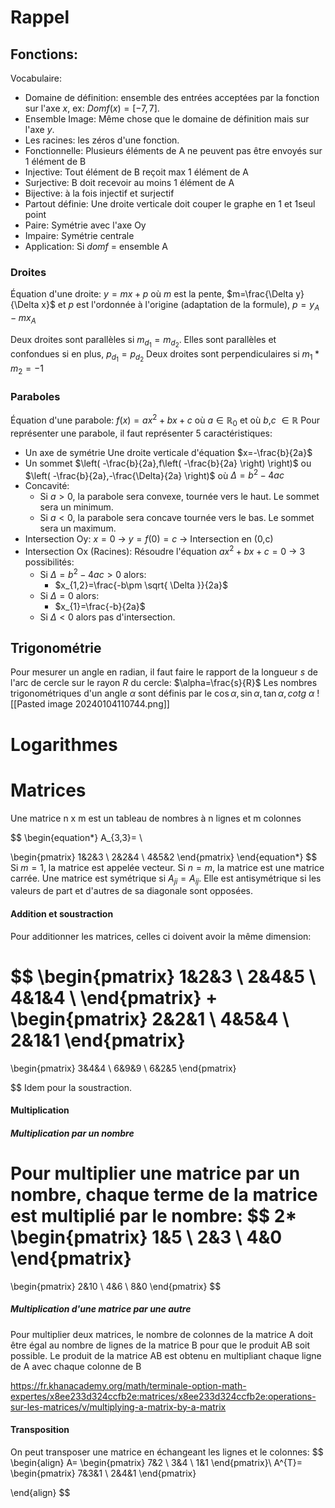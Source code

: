 
# Rappel

## Fonctions:

Vocabulaire:
- Domaine de définition: ensemble des entrées acceptées par la fonction sur l'axe $x$, ex: $Dom f(x) = [-7,7]$.
- Ensemble Image: Même chose que le domaine de définition mais sur l'axe $y$.
- Les racines: les zéros d'une fonction.
- Fonctionnelle: Plusieurs éléments de A ne peuvent pas être envoyés sur 1 élément de B
- Injective: Tout élément de B reçoit max 1 élément de A
- Surjective: B doit recevoir au moins 1 élément de A
- Bijective: à la fois injectif et surjectif
- Partout définie: Une droite verticale doit couper le graphe en 1 et 1seul point
- Paire: Symétrie avec l'axe Oy
- Impaire: Symétrie centrale
- Application: Si $domf$ = ensemble A
### Droites
Équation d'une droite: $y=mx+p$
où $m$ est la pente, $m=\frac{\Delta y}{\Delta x}$
et $p$ est l'ordonnée à l'origine (adaptation de la formule), $p=y_{A}-mx_{A}$

Deux droites sont parallèles si $m_{d_{1}}=m_{d_{2}}$. Elles sont parallèles et confondues si en plus, $p_{d_{1}}=p_{d_{2}}$
Deux droites sont perpendiculaires si $m_{1}*m_{2}=-1$ 

### Paraboles
Équation d'une parabole: $f(x)=ax^2+bx+c$ où $a\in \mathbb{R}_{0}$ et où $b$,$c$ $\in \mathbb{R}$
Pour représenter une parabole, il faut représenter 5 caractéristiques:
- Un axe de symétrie
	Une droite verticale d'équation $x=-\frac{b}{2a}$
- Un sommet
	$\left( -\frac{b}{2a},f\left( -\frac{b}{2a} \right) \right)$ ou $\left(  -\frac{b}{2a},-\frac{\Delta}{2a} \right)$ où $\Delta=b^{2}-4ac$
- Concavité:
	- Si $a>0$, la parabole sera convexe, tournée vers le haut. Le sommet sera un minimum.
	- Si $a<0$, la parabole sera concave tournée vers le bas. Le sommet sera un maximum.
- Intersection Oy:
	$x=0$ -> $y=f(0)=c$ -> Intersection en (0,c)
- Intersection Ox (Racines):
	Résoudre l'équation $ax^{2}+bx+c=0$ -> 3 possibilités:
	- Si $\Delta=b^{2}-4ac> 0$ alors:
		- $x_{1,2}=\frac{-b\pm \sqrt{ \Delta }}{2a}$
	- Si $\Delta=0$ alors:
		- $x_{1}=\frac{-b}{2a}$
	- Si $\Delta < 0$ alors pas d'intersection.



## Trigonométrie

Pour mesurer un angle en radian, il faut faire le rapport de la longueur $s$ de l'arc de cercle sur le rayon $R$ du cercle: $\alpha=\frac{s}{R}$
Les nombres trigonométriques d'un angle $\alpha$ sont définis par le $\cos \alpha, \sin \alpha,\tan \alpha,cotg\ \alpha$
![[Pasted image 20240104110744.png]]

# Logarithmes



# Matrices

Une matrice n x m est un tableau de nombres à n lignes et m colonnes

$$
\begin{equation*}
A_{3,3}=  \\

\begin{pmatrix}
1&2&3 \\
2&2&4 \\
4&5&2
\end{pmatrix}
\end{equation*}
$$
Si $m=1$, la matrice est appelée vecteur.
Si $n=m$, la matrice est une matrice carrée.
Une matrice est symétrique si $A_{ji}=A_{ij}$.
Elle est antisymétrique si les valeurs de part et d'autres de sa diagonale sont opposées.

#### Addition et soustraction
Pour additionner les matrices, celles ci doivent avoir la même dimension:

$$
\begin{pmatrix}
1&2&3 \\
2&4&5 \\
4&1&4 \\ 
\end{pmatrix}
+
\begin{pmatrix}
2&2&1 \\
4&5&4 \\
2&1&1
\end{pmatrix}
=
\begin{pmatrix}
3&4&4 \\
6&9&9 \\
6&2&5
\end{pmatrix}

$$
Idem pour la soustraction.

#### Multiplication
##### Multiplication par un nombre
Pour multiplier une matrice par un nombre, chaque terme de la matrice est multiplié par le nombre:
$$
2*
\begin{pmatrix}
1&5 \\
2&3 \\
4&0
\end{pmatrix}
=
\begin{pmatrix}
2&10 \\
4&6 \\
8&0
\end{pmatrix}
$$
##### Multiplication d'une matrice par une autre

Pour multiplier deux matrices, le nombre de colonnes de la matrice A doit être égal au nombre de lignes de la matrice B pour que le produit AB soit possible.
Le produit de la matrice AB est obtenu en multipliant chaque ligne de A avec chaque colonne de B

https://fr.khanacademy.org/math/terminale-option-math-expertes/x8ee233d324ccfb2e:matrices/x8ee233d324ccfb2e:operations-sur-les-matrices/v/multiplying-a-matrix-by-a-matrix
#### Transposition
On peut transposer une matrice en échangeant les lignes et le colonnes:
$$
\begin{align}
A=
\begin{pmatrix}
7&2 \\
3&4 \\
1&1
\end{pmatrix}\\
A^{T}=
\begin{pmatrix}
7&3&1 \\
2&4&1
\end{pmatrix}

\end{align}
$$




